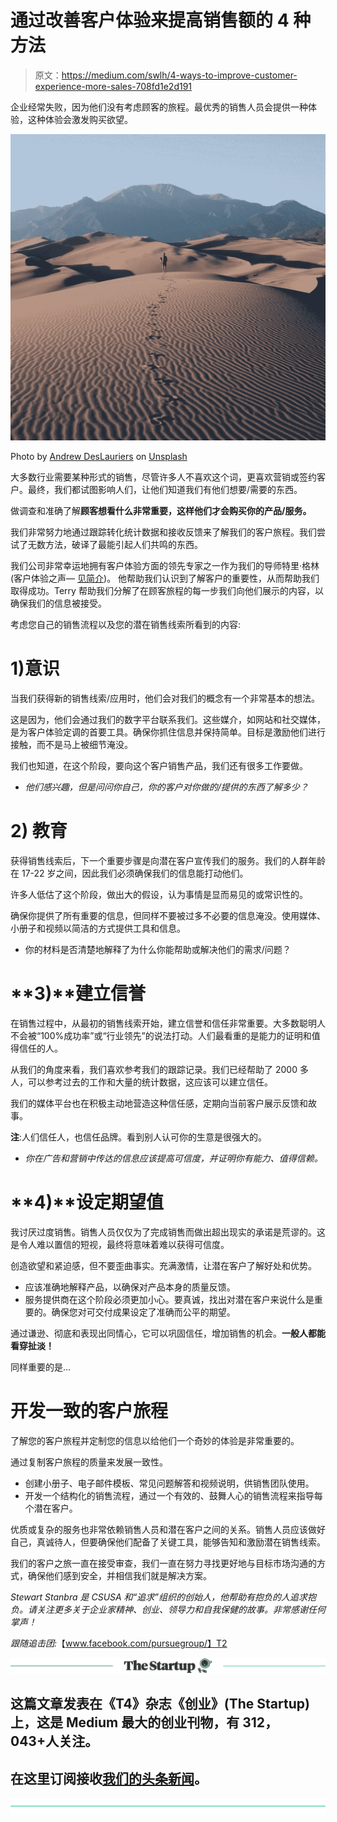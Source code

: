 # 通过改善客户体验来提高销售额的 4 种方法

> 原文：<https://medium.com/swlh/4-ways-to-improve-customer-experience-more-sales-708fd1e2d191>

企业经常失败，因为他们没有考虑顾客的旅程。最优秀的销售人员会提供一种体验，这种体验会激发购买欲望。

![](img/ab7a6a59602499f785243cb9c00d8f54.png)

Photo by [Andrew DesLauriers](https://unsplash.com/photos/oUPywYZT88Y?utm_source=unsplash&utm_medium=referral&utm_content=creditCopyText) on [Unsplash](https://unsplash.com/search/photos/journey?utm_source=unsplash&utm_medium=referral&utm_content=creditCopyText)

大多数行业需要某种形式的销售，尽管许多人不喜欢这个词，更喜欢营销或签约客户。最终，我们都试图影响人们，让他们知道我们有他们想要/需要的东西。

做调查和准确了解**顾客想看什么非常重要，这样他们才会购买你的产品/服务。**

我们非常努力地通过跟踪转化统计数据和接收反馈来了解我们的客户旅程。我们尝试了无数方法，破译了最能引起人们共鸣的东西。

我们公司非常幸运地拥有客户体验方面的领先专家之一作为我们的导师特里·格林(客户体验之声— [见简介](https://www.linkedin.com/in/thevoiceofcustomerexperience/))。
他帮助我们认识到了解客户的重要性，从而帮助我们取得成功。Terry 帮助我们分解了在顾客旅程的每一步我们向他们展示的内容，以确保我们的信息被接受。

考虑您自己的销售流程以及您的潜在销售线索所看到的内容:

# **1)意识**

当我们获得新的销售线索/应用时，他们会对我们的概念有一个非常基本的想法。

这是因为，他们会通过我们的数字平台联系我们。这些媒介，如网站和社交媒体，是为客户体验定调的首要工具。确保你抓住信息并保持简单。目标是激励他们进行接触，而不是马上被细节淹没。

我们也知道，在这个阶段，要向这个客户销售产品，我们还有很多工作要做。

*   *他们感兴趣，但是问问你自己，你的客户对你做的/提供的东西了解多少？*

# **2)** **教育**

获得销售线索后，下一个重要步骤是向潜在客户宣传我们的服务。我们的人群年龄在 17-22 岁之间，因此我们必须确保我们的信息能打动他们。

许多人低估了这个阶段，做出大的假设，认为事情是显而易见的或常识性的。

确保你提供了所有重要的信息，但同样不要被过多不必要的信息淹没。使用媒体、小册子和视频以简洁的方式提供工具和信息。

*   你的材料是否清楚地解释了为什么你能帮助或解决他们的需求/问题？

# **3)**建立信誉

在销售过程中，从最初的销售线索开始，建立信誉和信任非常重要。大多数聪明人不会被“100%成功率”或“行业领先”的说法打动。人们最看重的是能力的证明和值得信任的人。

从我们的角度来看，我们喜欢参考我们的跟踪记录。我们已经帮助了 2000 多人，可以参考过去的工作和大量的统计数据，这应该可以建立信任。

我们的媒体平台也在积极主动地营造这种信任感，定期向当前客户展示反馈和故事。

**注**:人们信任人，也信任品牌。看到别人认可你的生意是很强大的。

*   *你在广告和营销中传达的信息应该提高可信度，并证明你有能力、值得信赖。*

# **4)**设定期望值

我讨厌过度销售。销售人员仅仅为了完成销售而做出超出现实的承诺是荒谬的。这是令人难以置信的短视，最终将意味着难以获得可信度。

创造欲望和紧迫感，但不要歪曲事实。充满激情，让潜在客户了解好处和优势。

*   应该准确地解释产品，以确保对产品本身的质量反馈。
*   服务提供商在这个阶段必须更加小心。要真诚，找出对潜在客户来说什么是重要的。确保您对可交付成果设定了准确而公平的期望。

通过谦逊、彻底和表现出同情心，它可以巩固信任，增加销售的机会。**一般人都能看穿扯淡！**

同样重要的是…

# **开发一致的客户旅程**

了解您的客户旅程并定制您的信息以给他们一个奇妙的体验是非常重要的。

通过复制客户旅程的质量来发展一致性。

*   创建小册子、电子邮件模板、常见问题解答和视频说明，供销售团队使用。
*   开发一个结构化的销售流程，通过一个有效的、鼓舞人心的销售流程来指导每个潜在客户。

优质或复杂的服务也非常依赖销售人员和潜在客户之间的关系。销售人员应该做好自己，真诚待人，但要确保他们配备了关键工具，能够告知和激励潜在销售线索。

我们的客户之旅一直在接受审查，我们一直在努力寻找更好地与目标市场沟通的方式，确保他们感到安全，并相信我们就是解决方案。

*Stewart Stanbra 是 CSUSA 和“追求”组织的创始人，他帮助有抱负的人追求抱负。请关注更多关于企业家精神、创业、领导力和自我保健的故事。非常感谢任何掌声！*

*跟随追击团:*【www.facebook.com/pursuegroup/】T2

[![](img/308a8d84fb9b2fab43d66c117fcc4bb4.png)](https://medium.com/swlh)

## 这篇文章发表在《T4》杂志《创业》(The Startup)上，这是 Medium 最大的创业刊物，有 312，043+人关注。

## 在这里订阅接收[我们的头条新闻](http://growthsupply.com/the-startup-newsletter/)。

[![](img/b0164736ea17a63403e660de5dedf91a.png)](https://medium.com/swlh)